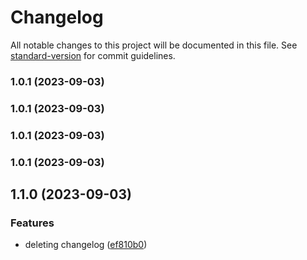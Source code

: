 # Changelog

All notable changes to this project will be documented in this file. See [standard-version](https://github.com/conventional-changelog/standard-version) for commit guidelines.

### 1.0.1 (2023-09-03)

### 1.0.1 (2023-09-03)

### 1.0.1 (2023-09-03)

### 1.0.1 (2023-09-03)

## 1.1.0 (2023-09-03)


### Features

* deleting changelog ([ef810b0](https://github.com/swarooprooney/devops/commit/ef810b0d7c4cb08b6477f48b85d4b5f099916f3f))
